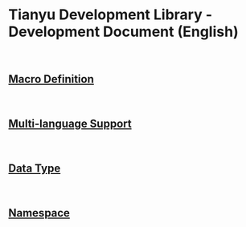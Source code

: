 # Tianyu Development Library - Development Document (English)

&nbsp;

## [Macro Definition](./en_US/MicroDefined.md)

&nbsp;

## [Multi-language Support](./en_US/MultiLanguage.md)

&nbsp;

## [Data Type](./en_US/BaseDataType.md)

&nbsp;

## [Namespace](./en_US/Namespace.md)

&nbsp;
